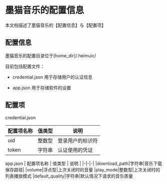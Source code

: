 # 墨猫音乐的配置信息

本文档描述了墨猫音乐的【配置信息】与【配置项】

## 配置信息

墨猫音乐的配置目录位于[home_dir]/.heimuic/

目前包括配置文件：
 - credential.json 用于存储用户的认证信息

 - app.json 用于存储软件的设置

## 配置项

credential.json

| 配置项名称 | 值类型 | 说明 |
|-|-|-|
|uid|整数型|登录用户的标识符|
|token| 字符串 | 认证使用的凭证 

app.json
| 配置项名称 | 值类型 | 说明 |
|-|-|-|
|download_path|字符串|音乐下载保存路径|
|volume|浮点型|上次关闭时的音量
|play_mode|整数型|上次关闭时的列表播放模式
|default_quality|字符串|默认情况下请求的音乐质量


